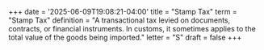 +++
date = '2025-06-09T19:08:21-04:00'
title = "Stamp Tax"
term = "Stamp Tax"
definition = "A transactional tax levied on documents, contracts, or financial instruments. In customs, it sometimes applies to the total value of the goods being imported."
letter = "S"
draft = false
+++


